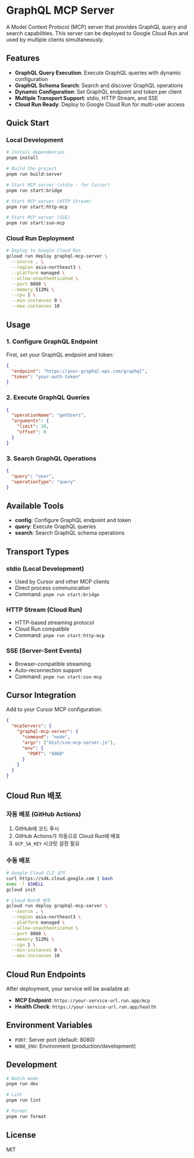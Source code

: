 # GraphQL MCP Server

A Model Context Protocol (MCP) server that provides GraphQL query and search capabilities. This server can be deployed to Google Cloud Run and used by multiple clients simultaneously.

## Features

- **GraphQL Query Execution**: Execute GraphQL queries with dynamic configuration
- **GraphQL Schema Search**: Search and discover GraphQL operations
- **Dynamic Configuration**: Set GraphQL endpoint and token per client
- **Multiple Transport Support**: stdio, HTTP Stream, and SSE
- **Cloud Run Ready**: Deploy to Google Cloud Run for multi-user access

## Quick Start

### Local Development

```bash
# Install dependencies
pnpm install

# Build the project
pnpm run build:server

# Start MCP server (stdio - for Cursor)
pnpm run start:bridge

# Start MCP server (HTTP Stream)
pnpm run start:http-mcp

# Start MCP server (SSE)
pnpm run start:sse-mcp
```

### Cloud Run Deployment

```bash
# Deploy to Google Cloud Run
gcloud run deploy graphql-mcp-server \
  --source . \
  --region asia-northeast3 \
  --platform managed \
  --allow-unauthenticated \
  --port 8080 \
  --memory 512Mi \
  --cpu 1 \
  --min-instances 0 \
  --max-instances 10
```

## Usage

### 1. Configure GraphQL Endpoint

First, set your GraphQL endpoint and token:

```json
{
  "endpoint": "https://your-graphql-api.com/graphql",
  "token": "your-auth-token"
}
```

### 2. Execute GraphQL Queries

```json
{
  "operationName": "getUsers",
  "arguments": {
    "limit": 10,
    "offset": 0
  }
}
```

### 3. Search GraphQL Operations

```json
{
  "query": "user",
  "operationType": "query"
}
```

## Available Tools

- **config**: Configure GraphQL endpoint and token
- **query**: Execute GraphQL queries
- **search**: Search GraphQL schema operations

## Transport Types

### stdio (Local Development)
- Used by Cursor and other MCP clients
- Direct process communication
- Command: `pnpm run start:bridge`

### HTTP Stream (Cloud Run)
- HTTP-based streaming protocol
- Cloud Run compatible
- Command: `pnpm run start:http-mcp`

### SSE (Server-Sent Events)
- Browser-compatible streaming
- Auto-reconnection support
- Command: `pnpm run start:sse-mcp`

## Cursor Integration

Add to your Cursor MCP configuration:

```json
{
  "mcpServers": {
    "graphql-mcp-server": {
      "command": "node",
      "args": ["dist/sse-mcp-server.js"],
      "env": {
        "PORT": "8080"
      }
    }
  }
}
```

## Cloud Run 배포

### 자동 배포 (GitHub Actions)
1. GitHub에 코드 푸시
2. GitHub Actions가 자동으로 Cloud Run에 배포
3. `GCP_SA_KEY` 시크릿 설정 필요

### 수동 배포
```bash
# Google Cloud CLI 설치
curl https://sdk.cloud.google.com | bash
exec -l $SHELL
gcloud init

# Cloud Run에 배포
gcloud run deploy graphql-mcp-server \
  --source . \
  --region asia-northeast3 \
  --platform managed \
  --allow-unauthenticated \
  --port 8080 \
  --memory 512Mi \
  --cpu 1 \
  --min-instances 0 \
  --max-instances 10
```

## Cloud Run Endpoints

After deployment, your service will be available at:
- **MCP Endpoint**: `https://your-service-url.run.app/mcp`
- **Health Check**: `https://your-service-url.run.app/health`

## Environment Variables

- `PORT`: Server port (default: 8080)
- `NODE_ENV`: Environment (production/development)

## Development

```bash
# Watch mode
pnpm run dev

# Lint
pnpm run lint

# Format
pnpm run format
```

## License

MIT